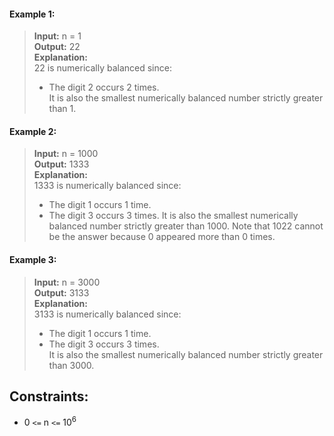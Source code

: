 #### Example 1:

> **Input:** n = 1  
> **Output:** 22  
> **Explanation:**  
> 22 is numerically balanced since:
>
> - The digit 2 occurs 2 times.  
>   It is also the smallest numerically balanced number strictly greater than 1.

#### Example 2:

> **Input:** n = 1000  
> **Output:** 1333  
> **Explanation:**  
> 1333 is numerically balanced since:
>
> - The digit 1 occurs 1 time.
> - The digit 3 occurs 3 times.
>   It is also the smallest numerically balanced number strictly greater than 1000.
>   Note that 1022 cannot be the answer because 0 appeared more than 0 times.

#### Example 3:

> **Input:** n = 3000  
> **Output:** 3133  
> **Explanation:**  
> 3133 is numerically balanced since:
>
> - The digit 1 occurs 1 time.
> - The digit 3 occurs 3 times.  
>   It is also the smallest numerically balanced number strictly greater than 3000.

## Constraints:

- 0 `<=` n `<=` $10^6$
